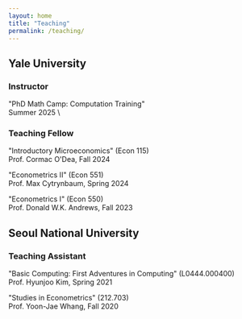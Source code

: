 ```yaml
---
layout: home
title: "Teaching"
permalink: /teaching/
---
```


## Yale University 

### Instructor

"PhD Math Camp: Computation Training" \
Summer 2025 \

### Teaching Fellow

"Introductory Microeconomics" (Econ 115) \
Prof. Cormac O'Dea, Fall 2024

"Econometrics II" (Econ 551) \
Prof. Max Cytrynbaum, Spring 2024

"Econometrics I" (Econ 550) \
Prof. Donald W.K. Andrews, Fall 2023

## Seoul National University 

### Teaching Assistant

"Basic Computing: First Adventures in Computing" (L0444.000400) \
Prof. Hyunjoo Kim, Spring 2021

"Studies in Econometrics" (212.703) \
Prof. Yoon-Jae Whang, Fall 2020

